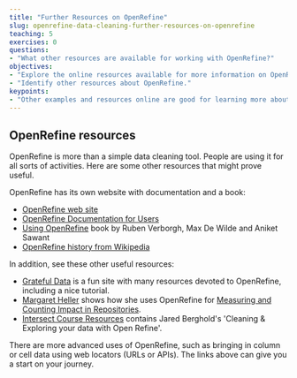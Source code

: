 ```yaml
---
title: "Further Resources on OpenRefine"
slug: openrefine-data-cleaning-further-resources-on-openrefine
teaching: 5
exercises: 0
questions:
- "What other resources are available for working with OpenRefine?"
objectives:
- "Explore the online resources available for more information on OpenRefine."
- "Identify other resources about OpenRefine."
keypoints:
- "Other examples and resources online are good for learning more about OpenRefine"
---
```


## OpenRefine resources

OpenRefine is more than a simple data cleaning tool. People are using it for all sorts of activities. Here are some
other resources that might prove useful.

OpenRefine has its own website with documentation and a book:

* [OpenRefine web site](http://openrefine.org/)
* [OpenRefine Documentation for Users](https://openrefine.org/docs)
* [Using OpenRefine](http://www.worldcat.org/title/using-openrefine-the-essential-openrefine-guide-that-takes-you-from-data-analysis-and-error-fixing-to-linking-your-dataset-to-the-web/oclc/889271264) book by Ruben Verborgh, Max De Wilde and Aniket Sawant
* [OpenRefine history from Wikipedia](https://en.wikipedia.org/wiki/OpenRefine)

In addition, see these other useful resources:

* [Grateful Data](https://github.com/scottythered/gratefuldata/wiki) is a fun site with many resources devoted to OpenRefine, including a nice tutorial.
* [Margaret Heller](http://www.gloriousgeneralist.com/) shows how she uses OpenRefine for [Measuring and Counting Impact in Repositories](http://www.gloriousgeneralist.com/2014/12/notes-on-measuring-and-calculating-impact-in-institutional-repositories/).
* [Intersect Course Resources](https://github.com/IntersectAustralia/TrainingMaterials/tree/master/or) contains 
Jared Berghold's 'Cleaning & Exploring your data with Open Refine'. 

There are more advanced uses of OpenRefine, such as bringing in column or cell data using web locators (URLs or APIs).
The links above can give you a start on your journey.
